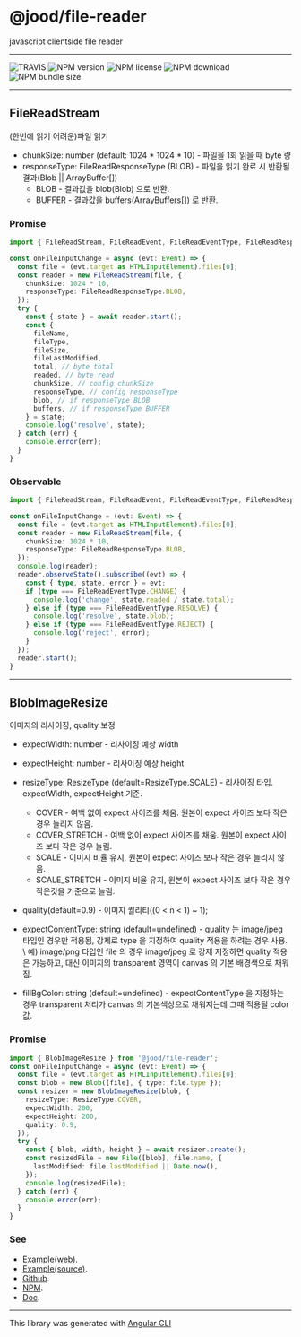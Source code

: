 # @jood/file-reader

javascript clientside file reader

---

![TRAVIS](https://travis-ci.org/molgga/jood-file-reader.svg?branch=master)
![NPM version](https://img.shields.io/npm/v/@jood/file-reader.svg)
![NPM license](https://img.shields.io/npm/l/@jood/file-reader)
![NPM download](https://img.shields.io/npm/dt/@jood/file-reader)
![NPM bundle size](https://img.shields.io/bundlephobia/min/@jood/file-reader)

---

## FileReadStream

(한번에 읽기 어려운)파일 읽기

- chunkSize: number (default: 1024 * 1024 * 10) - 파일을 1회 읽을 때 byte 량
- responseType: FileReadResponseType (BLOB) - 파일을 읽기 완료 시 반환될 결과(Blob || ArrayBuffer[])
  - BLOB - 결과값을 blob(Blob) 으로 반환.
  - BUFFER - 결과값을 buffers(ArrayBuffers[]) 로 반환.

### Promise
```typescript
import { FileReadStream, FileReadEvent, FileReadEventType, FileReadResponseType } from '@jood/file-reader';

const onFileInputChange = async (evt: Event) => {
  const file = (evt.target as HTMLInputElement).files[0];
  const reader = new FileReadStream(file, {
    chunkSize: 1024 * 10,
    responseType: FileReadResponseType.BLOB,
  });
  try {
    const { state } = await reader.start();
    const {
      fileName,
      fileType,
      fileSize,
      fileLastModified,
      total, // byte total
      readed, // byte read
      chunkSize, // config chunkSize
      responseType, // config responseType
      blob, // if responseType BLOB
      buffers, // if responseType BUFFER
    } = state;
    console.log('resolve', state);
  } catch (err) {
    console.error(err);
  }
}
```

### Observable
```typescript
import { FileReadStream, FileReadEvent, FileReadEventType, FileReadResponseType } from '@jood/file-reader';

const onFileInputChange = (evt: Event) => {
  const file = (evt.target as HTMLInputElement).files[0];
  const reader = new FileReadStream(file, {
    chunkSize: 1024 * 10,
    responseType: FileReadResponseType.BLOB,
  });
  console.log(reader);
  reader.observeState().subscribe((evt) => {
    const { type, state, error } = evt;
    if (type === FileReadEventType.CHANGE) {
      console.log('change', state.readed / state.total);
    } else if (type === FileReadEventType.RESOLVE) {
      console.log('resolve', state.blob);
    } else if (type === FileReadEventType.REJECT) {
      console.log('reject', error);
    }
  });
  reader.start();
}
```

---

## BlobImageResize

이미지의 리사이징, quality 보정

- expectWidth: number - 리사이징 예상 width

- expectHeight: number - 리사이징 예상 height

- resizeType: ResizeType (default=ResizeType.SCALE) - 리사이징 타입. expectWidth, expectHeight 기준.
  - COVER - 여백 없이 expect 사이즈를 채움. 원본이 expect 사이즈 보다 작은 경우 늘리지 않음.
  - COVER_STRETCH - 여백 없이 expect 사이즈를 채움. 원본이 expect 사이즈 보다 작은 경우 늘림.
  - SCALE - 이미지 비율 유지, 원본이 expect 사이즈 보다 작은 경우 늘리지 않음.
  - SCALE_STRETCH - 이미지 비율 유지, 원본이 expect 사이즈 보다 작은 경우 작은것을 기준으로 늘림.

- quality(default=0.9) - 이미지 퀄리티((0 < n < 1) ~ 1);

- expectContentType: string (default=undefined) - quality 는 image/jpeg 타입인 경우만 적용됨, 강제로 type 을 지정하여 quality 적용을 하려는 경우 사용.
  \ 예) image/png 타입인 file 의 경우 image/jpeg 로 강제 지정하면 quality 적용은 가능하고, 대신 이미지의 transparent 영역이 canvas 의 기본 배경색으로 채워짐.

- fillBgColor: string (default=undefined) - expectContentType 을 지정하는 경우 transparent 처리가 canvas 의 기본색상으로 채워지는데 그때 적용될 color 값.

### Promise
```typescript
import { BlobImageResize } from '@jood/file-reader';
const onFileInputChange = async (evt: Event) => {
  const file = (evt.target as HTMLInputElement).files[0];
  const blob = new Blob([file], { type: file.type });
  const resizer = new BlobImageResize(blob, {
    resizeType: ResizeType.COVER,
    expectWidth: 200,
    expectHeight: 200,
    quality: 0.9,
  });
  try {
    const { blob, width, height } = await resizer.create();
    const resizedFile = new File([blob], file.name, {
      lastModified: file.lastModified || Date.now(),
    });
    console.log(resizedFile);
  } catch (err) {
    console.error(err);
  }
}
```

### See

- [Example(web)](https://molgga.github.io/jood-file-reader).
- [Example(source)](https://github.com/molgga/jood-file-reader/tree/master/packages/dev/app/pages/demo).
- [Github](https://github.com/molgga/jood-file-reader).
- [NPM](https://www.npmjs.com/package/@jood/file-reader).
- [Doc](https://molgga.github.io/jood-file-reader/documents).

---

This library was generated with [Angular CLI](https://github.com/angular/angular-cli)
